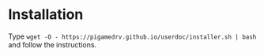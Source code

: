 # Installation
Type `wget -O - https://pigamedrv.github.io/userdoc/installer.sh | bash` and follow the instructions.
